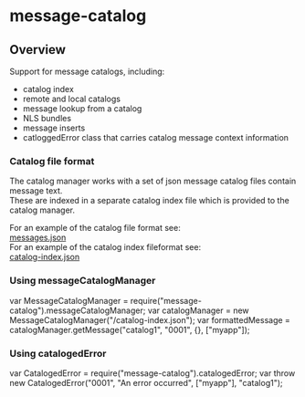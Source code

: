 # message-catalog

## Overview
Support for message catalogs, including:
- catalog index
- remote and local catalogs
- message lookup from a catalog
- NLS bundles
- message inserts
- catloggedError class that carries catalog message context information

### Catalog file format
The catalog manager works with a set of json message catalog files contain message text.  
These are indexed in a separate catalog index file which is provided to the catalog manager.  

For an example of the catalog file format see:  
[messages.json](test/catalogs/example/messages.json)  
For an example of the catalog index fileformat see:  
[catalog-index.json](test/catalogs/example/index.js)  

### Using messageCatalogManager
var MessageCatalogManager = require("message-catalog").messageCatalogManager;
var catalogManager = new MessageCatalogManager("/catalog-index.json");
var formattedMessage = catalogManager.getMessage("catalog1", "0001", {}, ["myapp"]);

### Using catalogedError
var CatalogedError = require("message-catalog").catalogedError;
var throw new CatalogedError("0001", "An error occurred", ["myapp"], "catalog1");
